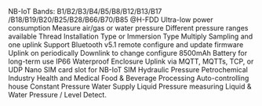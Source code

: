 NB-IoT Bands: B1/B2/B3/B4/B5/B8/B12/B13/B17 /B18/B19/B20/B25/B28/B66/B70/B85 @H-FDD
Ultra-low power consumption
Measure air/gas or water pressure
Different pressure ranges available
Thread Installation Type or Immersion Type
Multiply Sampling and one uplink
Support Bluetooth v5.1 remote configure and update firmware
Uplink on periodically
Downlink to change configure
8500mAh Battery for long-term use
IP66 Waterproof Enclosure
Uplink via MQTT, MQTTs, TCP, or UDP
Nano SIM card slot for NB-IoT SIM
Hydraulic Pressure
Petrochemical Industry
Health and Medical
Food & Beverage Processing
Auto-controlling house
Constant Pressure Water Supply
Liquid Pressure measuring
Liquid & Water Pressure / Level Detect.

